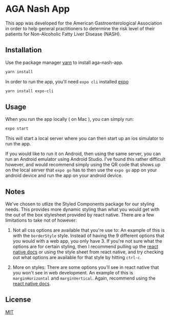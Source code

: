 # AGA Nash App

This app was developed for the American Gastroenterological Association in order to help general practitioners
to determine the risk level of their patients for Non-Alcoholic Fatty Liver Disease (NASH).

## Installation

Use the package manager [yarn](https://yarnpkg.com/) to install aga-nash-app.

```bash
yarn install
```

In order to run the app, you'll need `expo cli` installed [expo](https://docs.expo.io/workflow/expo-cli/)

```bash
yarn install expo-cli
```

## Usage

When you run the app locally ( on Mac ), you can simply run:

```bash
expo start
```

This will start a local server where you can then start up an ios simulator to run the app.

If you would like to run it on Android, then using the same server, you can run an Android emulator using Android Studio. I've found this rather difficult however, and would recommend simply using the QR code that shows up on the local server that `expo go` has to then use the `expo go` app on your android device and run the app on your android device.

## Notes

We've chosen to utlize the Styled Components package for our styling needs. This provides more dynamic styling than what you would get with the out of the box stylesheet provided by react native. There are a few limitations to take not of however:

1. Not all css options are available that you're use to:
  An example of this is with the `borderStyle` style. Instead of having the 9 different options that you would with a web app, you only have 3. If you're not sure what the options are for certain styling, then I recommend pulling up the [react native docs](https://reactnative.dev/docs/style) or using the style sheet from react native, and try checking out what options are available for that style by hitting `ctrl-c`.

2. More on styles:
  There are some options you'll see in react native that you won't see in web development. An example of this is `marginHorizontal` and `marginVertical`. Again, recommend using the [react native docs](https://reactnative.dev/docs/style).


## License
[MIT](https://choosealicense.com/licenses/mit/)